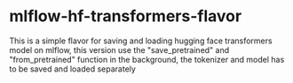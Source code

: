 # mlflow-hf-transformers-flavor
This is a simple flavor for saving and loading hugging face transformers model on mlflow, this version use the "save_pretrained" and "from_pretrained" function in the background, the tokenizer and model has to be saved and loaded separately
